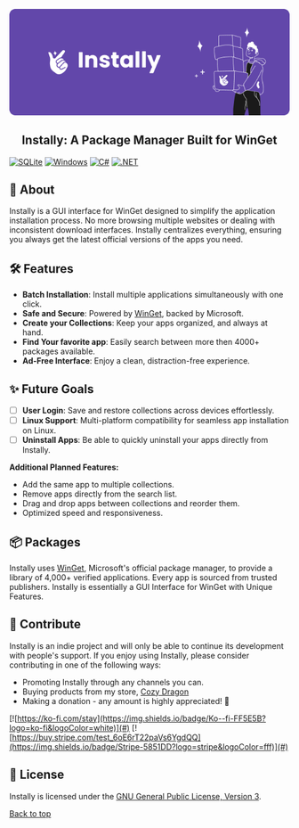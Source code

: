 <a name="top"></a>
<div align="center">
  <a href="https://www.instally.app">
    <img src="./InstallyApp/Assets/Images/instally-banner.png" alt="Instally Banner">
  </a>
  <h2>Instally: A Package Manager Built for WinGet</h2>
</div>

  [![SQLite](https://img.shields.io/badge/SQLite-%2307405e.svg?logo=sqlite&logoColor=white)](#)
  [![Windows](https://custom-icon-badges.demolab.com/badge/Windows-0078D6?logo=windows11&logoColor=white)](#)
  [![C#](https://custom-icon-badges.demolab.com/badge/C%23-%23239120.svg?logo=cshrp&logoColor=white)](#)
  [![.NET](https://img.shields.io/badge/.NET-512BD4?logo=dotnet&logoColor=fff)](#)


## 📖 About

Instally is a GUI interface for WinGet designed to simplify the application installation process. No more browsing multiple websites or dealing with inconsistent download interfaces. Instally centralizes everything, ensuring you always get the latest official versions of the apps you need.


## 🛠️ Features

- **Batch Installation**: Install multiple applications simultaneously with one click.
- **Safe and Secure**: Powered by [WinGet](https://github.com/microsoft/winget-cli), backed by Microsoft. 
- **Create your Collections**: Keep your apps organized, and always at hand.
- **Find Your favorite app**: Easily search between more then 4000+ packages available.
- **Ad-Free Interface**: Enjoy a clean, distraction-free experience.

## ✨ Future Goals

- [ ] **User Login**: Save and restore collections across devices effortlessly.
- [ ] **Linux Support**: Multi-platform compatibility for seamless app installation on Linux.
- [ ] **Uninstall Apps**: Be able to quickly uninstall your apps directly from Instally.

**Additional Planned Features:**
- Add the same app to multiple collections.
- Remove apps directly from the search list.
- Drag and drop apps between collections and reorder them.
- Optimized speed and responsiveness.


## 📦 Packages

Instally uses [WinGet](https://github.com/microsoft/winget-cli), Microsoft's official package manager, to provide a library of 4,000+ verified applications. Every app is sourced from trusted publishers. Instally is essentially a GUI Interface for WinGet with Unique Features.


## 💜 Contribute

Instally is an indie project and will only be able to continue its development with people's support. If you enjoy using Instally, please consider contributing in one of the following ways:


- Promoting Instally through any channels you can.
- Buying products from my store, [Cozy Dragon](https://www.cozydragon.shop/#!/)
- Making a donation - any amount is highly appreciated! 💜

 [![https://ko-fi.com/stay](https://img.shields.io/badge/Ko--fi-FF5E5B?logo=ko-fi&logoColor=white)](#) [![https://buy.stripe.com/test_6oE6rT22paVs6YgdQQ](https://img.shields.io/badge/Stripe-5851DD?logo=stripe&logoColor=fff)](#)


## 📜 License

Instally is licensed under the [GNU General Public License, Version 3](https://www.gnu.org/licenses/gpl-3.0.en.html).


[Back to top](#top)
